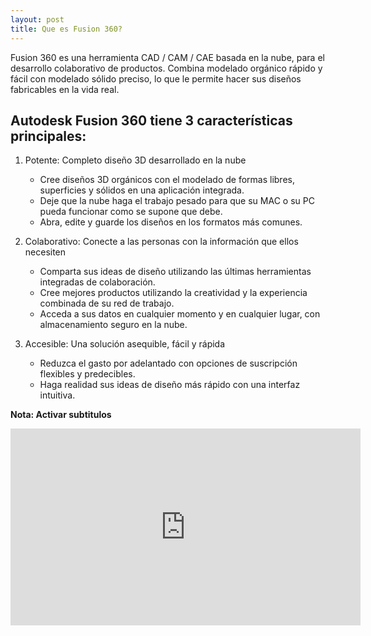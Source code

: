 ```yaml
---
layout: post
title: Que es Fusion 360?
---
```


Fusion 360 es una herramienta CAD / CAM / CAE basada en la nube, para el desarrollo colaborativo de productos. Combina modelado orgánico rápido y fácil con modelado sólido preciso, lo que le permite hacer sus diseños fabricables en la vida real.  
  
  
## Autodesk Fusion 360 tiene 3 características principales:  

 1. Potente: Completo diseño 3D desarrollado en la nube  
    * Cree diseños 3D orgánicos con el modelado de formas libres, superficies y sólidos en una aplicación integrada.
    * Deje que la nube haga el trabajo pesado para que su MAC o su PC pueda funcionar como se supone que debe.
    * Abra, edite y guarde los diseños en los formatos más comunes.
    
 2. Colaborativo: Conecte a las personas con la información que ellos necesiten  
    * Comparta sus ideas de diseño utilizando las últimas herramientas integradas de colaboración.
    * Cree mejores productos utilizando la creatividad y la experiencia combinada de su red de trabajo.
    * Acceda a sus datos en cualquier momento y en cualquier lugar, con almacenamiento seguro en la nube.
    
 3. Accesible: Una solución asequible, fácil y rápida  
    * Reduzca el gasto por adelantado con opciones de suscripción flexibles y predecibles.
    * Haga realidad sus ideas de diseño más rápido con una interfaz intuitiva.
      
        
 **Nota: Activar subtitulos**  
        
<iframe width="560" height="315" src="https://www.youtube.com/embed/Ysm1gKnDHj0" frameborder="0" allow="autoplay; encrypted-media" allowfullscreen></iframe>
